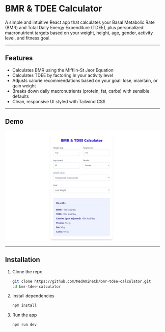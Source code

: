 # BMR & TDEE Calculator

A simple and intuitive React app that calculates your Basal Metabolic Rate (BMR) and Total Daily Energy Expenditure (TDEE), plus personalized macronutrient targets based on your weight, height, age, gender, activity level, and fitness goal.

---

## Features

- Calculates BMR using the Mifflin-St Jeor Equation  
- Calculates TDEE by factoring in your activity level  
- Adjusts calorie recommendations based on your goal: lose, maintain, or gain weight  
- Breaks down daily macronutrients (protein, fat, carbs) with sensible defaults  
- Clean, responsive UI styled with Tailwind CSS  

---

## Demo

![Screenshot](./screenshot.png)  

---

## Installation

1. Clone the repo  
   ```bash
   git clone https://github.com/MedAmineCk/bmr-tdee-calculator.git
   cd bmr-tdee-calculator
2. Install dependencies  
   ```bash
   npm install
    ```
3. Run the app  
   ```bash
   npm run dev
   ```
